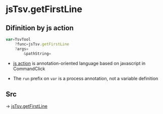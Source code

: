# jsTsv.getFirstLine

## Difinition by js action

```js.js
var=TsvTool
	?func=jsTsv.getFirstLine
	?args=
		&pathString=
```

- [js action](#) is annotation-oriented language based on javascript in CommandClick

- The `run` prefix on `var` is a process annotation, not a variable definition

## Src

-> [jsTsv.getFirstLine](https://github.com/puutaro/CommandClick/blob/master/app/src/main/java/com/puutaro/commandclick/fragment_lib/terminal_fragment/js_interface/tsv/JsTsv.kt#L34)



